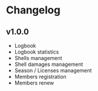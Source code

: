 Changelog
=========

## v1.0.0
- Logbook
- Logbook statistics
- Shells management
- Shell damages management
- Season / Licenses management
- Members registration
- Members renew
